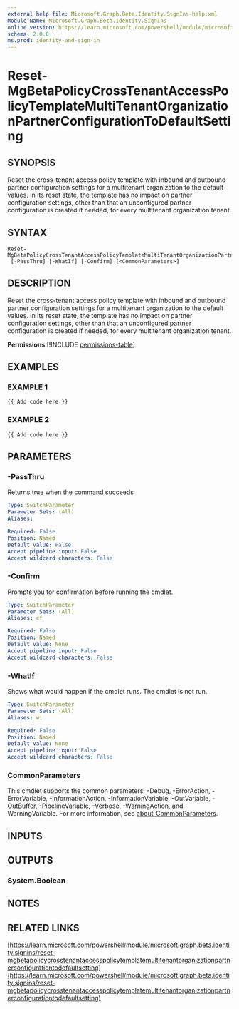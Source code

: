 ```yaml
---
external help file: Microsoft.Graph.Beta.Identity.SignIns-help.xml
Module Name: Microsoft.Graph.Beta.Identity.SignIns
online version: https://learn.microsoft.com/powershell/module/microsoft.graph.beta.identity.signins/reset-mgbetapolicycrosstenantaccesspolicytemplatemultitenantorganizationpartnerconfigurationtodefaultsetting
schema: 2.0.0
ms.prod: identity-and-sign-in
---
```


# Reset-MgBetaPolicyCrossTenantAccessPolicyTemplateMultiTenantOrganizationPartnerConfigurationToDefaultSetting

## SYNOPSIS
Reset the cross-tenant access policy template with inbound and outbound partner configuration settings for a multitenant organization to the default values.
In its reset state, the template has no impact on partner configuration settings, other than that an unconfigured partner configuration is created if needed, for every multitenant organization tenant.

## SYNTAX

```
Reset-MgBetaPolicyCrossTenantAccessPolicyTemplateMultiTenantOrganizationPartnerConfigurationToDefaultSetting
 [-PassThru] [-WhatIf] [-Confirm] [<CommonParameters>]
```

## DESCRIPTION
Reset the cross-tenant access policy template with inbound and outbound partner configuration settings for a multitenant organization to the default values.
In its reset state, the template has no impact on partner configuration settings, other than that an unconfigured partner configuration is created if needed, for every multitenant organization tenant.

**Permissions**
[!INCLUDE [permissions-table](~/../graphref/api-reference/beta/includes/permissions/multitenantorganizationpartnerconfigurationtemplate-resettodefaultsettings-permissions.md)]

## EXAMPLES

### EXAMPLE 1
```
{{ Add code here }}
```

### EXAMPLE 2
```
{{ Add code here }}
```

## PARAMETERS

### -PassThru
Returns true when the command succeeds

```yaml
Type: SwitchParameter
Parameter Sets: (All)
Aliases:

Required: False
Position: Named
Default value: False
Accept pipeline input: False
Accept wildcard characters: False
```

### -Confirm
Prompts you for confirmation before running the cmdlet.

```yaml
Type: SwitchParameter
Parameter Sets: (All)
Aliases: cf

Required: False
Position: Named
Default value: None
Accept pipeline input: False
Accept wildcard characters: False
```

### -WhatIf
Shows what would happen if the cmdlet runs.
The cmdlet is not run.

```yaml
Type: SwitchParameter
Parameter Sets: (All)
Aliases: wi

Required: False
Position: Named
Default value: None
Accept pipeline input: False
Accept wildcard characters: False
```

### CommonParameters
This cmdlet supports the common parameters: -Debug, -ErrorAction, -ErrorVariable, -InformationAction, -InformationVariable, -OutVariable, -OutBuffer, -PipelineVariable, -Verbose, -WarningAction, and -WarningVariable. For more information, see [about_CommonParameters](http://go.microsoft.com/fwlink/?LinkID=113216).

## INPUTS

## OUTPUTS

### System.Boolean
## NOTES

## RELATED LINKS

[https://learn.microsoft.com/powershell/module/microsoft.graph.beta.identity.signins/reset-mgbetapolicycrosstenantaccesspolicytemplatemultitenantorganizationpartnerconfigurationtodefaultsetting](https://learn.microsoft.com/powershell/module/microsoft.graph.beta.identity.signins/reset-mgbetapolicycrosstenantaccesspolicytemplatemultitenantorganizationpartnerconfigurationtodefaultsetting)


